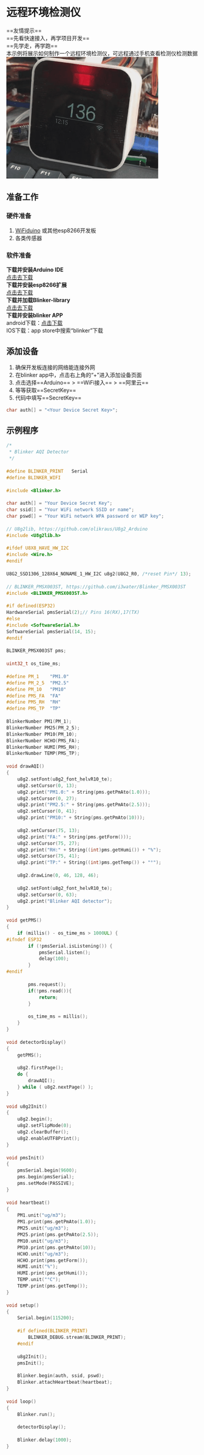# 远程环境检测仪  
==友情提示==  
==先看快速接入，再学项目开发==  
==先学走，再学跑==  
本示例将展示如何制作一个远程环境检测仪，可远程通过手机查看检测仪检测数据  
![](assets/008/04-1529168292000.gif)


## 准备工作  
### 硬件准备  
1. [WiFiduino](https://s.click.taobao.com/0vofiRw) 或其他esp8266开发板  
2. 各类传感器  

### 软件准备  
**下载并安装Arduino IDE**  
[点击去下载](https://www.arduino.cn/thread-5838-1-1.html)  
**下载并安装esp8266扩展**  
[点击去下载](https://www.arduino.cn/thread-76029-1-1.html)  
**下载并加载Blinker-library**  
[点击去下载](https://github.com/blinker-iot/blinker-library)  
**下载并安装blinker APP**  
android下载：[点击下载](https://github.com/blinker-iot/app-release/releases)  
IOS下载：app store中搜索“blinker”下载  


## 添加设备  
1. 确保开发板连接的网络能连接外网  
2. 在blinker app中，点击右上角的“+”进入添加设备页面  
3. 点击选择==Arduino== > ==WiFi接入== > ==阿里云==  
4. 等等获取==SecretKey==  
5. 代码中填写==SecretKey==  
```cpp
char auth[] = "<Your Device Secret Key>";
```


## 示例程序  

```cpp
/*
 * Blinker AQI Detector
 */

#define BLINKER_PRINT	Serial
#define BLINKER_WIFI

#include <Blinker.h>

char auth[] = "Your Device Secret Key";
char ssid[] = "Your WiFi network SSID or name";
char pswd[] = "Your WiFi network WPA password or WEP key";

// U8g2lib, https://github.com/olikraus/U8g2_Arduino
#include <U8g2lib.h>

#ifdef U8X8_HAVE_HW_I2C
#include <Wire.h>
#endif

U8G2_SSD1306_128X64_NONAME_1_HW_I2C u8g2(U8G2_R0, /*reset Pin*/ 13);

// BLINKER_PMSX003ST, https://github.com/i3water/Blinker_PMSX003ST
#include <BLINKER_PMSX003ST.h>

#if defined(ESP32)
HardwareSerial pmsSerial(2);// Pins 16(RX),17(TX)
#else
#include <SoftwareSerial.h>
SoftwareSerial pmsSerial(14, 15);
#endif

BLINKER_PMSX003ST pms;

uint32_t os_time_ms;

#define PM_1    "PM1.0"
#define PM_2_5  "PM2.5"
#define PM_10   "PM10"
#define PMS_FA  "FA"
#define PMS_RH  "RH"
#define PMS_TP  "TP"

BlinkerNumber PM1(PM_1);
BlinkerNumber PM25(PM_2_5);
BlinkerNumber PM10(PM_10);
BlinkerNumber HCHO(PMS_FA);
BlinkerNumber HUMI(PMS_RH);
BlinkerNumber TEMP(PMS_TP);

void drawAQI()
{
    u8g2.setFont(u8g2_font_helvR10_te);
    u8g2.setCursor(0, 13);
    u8g2.print("PM1.0:" + String(pms.getPmAto(1.0)));
    u8g2.setCursor(0, 27);
    u8g2.print("PM2.5:" + String(pms.getPmAto(2.5)));
    u8g2.setCursor(0, 41);
    u8g2.print("PM10:" + String(pms.getPmAto(10)));

    u8g2.setCursor(75, 13);
    u8g2.print("FA:" + String(pms.getForm()));
    u8g2.setCursor(75, 27);
    u8g2.print("RH:" + String((int)pms.getHumi()) + "%");
    u8g2.setCursor(75, 41);
    u8g2.print("TP:" + String((int)pms.getTemp()) + "°");

    u8g2.drawLine(0, 46, 128, 46);

    u8g2.setFont(u8g2_font_helvR10_te);
    u8g2.setCursor(0, 63);
    u8g2.print("Blinker AQI detector");
}

void getPMS()
{
    if (millis() - os_time_ms > 1000UL) {
#ifndef ESP32
        if (!pmsSerial.isListening()) {
            pmsSerial.listen();
            delay(100);
        }
#endif

        pms.request();
        if(!pms.read()){
            return;
        }

        os_time_ms = millis();
    }
}

void detectorDisplay()
{
    getPMS();

    u8g2.firstPage();
    do {
        drawAQI();
    } while ( u8g2.nextPage() );
}

void u8g2Init()
{
    u8g2.begin();
    u8g2.setFlipMode(0);
    u8g2.clearBuffer();
    u8g2.enableUTF8Print();
}

void pmsInit()
{
    pmsSerial.begin(9600);
    pms.begin(pmsSerial);
    pms.setMode(PASSIVE);
}

void heartbeat()
{
    PM1.unit("ug/m3");
    PM1.print(pms.getPmAto(1.0));
    PM25.unit("ug/m3");
    PM25.print(pms.getPmAto(2.5));
    PM10.unit("ug/m3");
    PM10.print(pms.getPmAto(10));
    HCHO.unit("ug/m3");
    HCHO.print(pms.getForm());
    HUMI.unit("%");
    HUMI.print(pms.getHumi());
    TEMP.unit("°C");
    TEMP.print(pms.getTemp());
}

void setup()
{
    Serial.begin(115200);

    #if defined(BLINKER_PRINT)
        BLINKER_DEBUG.stream(BLINKER_PRINT);
    #endif

    u8g2Init();
    pmsInit();

    Blinker.begin(auth, ssid, pswd);
    Blinker.attachHeartbeat(heartbeat);
}

void loop()
{
    Blinker.run();

    detectorDisplay();

    Blinker.delay(1000);
}
```